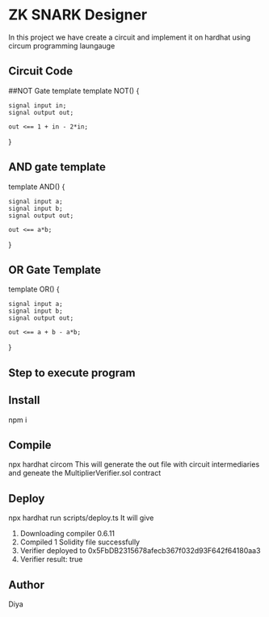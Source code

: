 
# ZK SNARK Designer
In this project we have create a circuit and implement it on hardhat using circum programming laungauge

## Circuit Code 
##NOT Gate template 
template NOT() {
   
    signal input in;
    signal output out;

    out <== 1 + in - 2*in;
}
## AND gate template

template AND() {
   
    signal input a;
    signal input b;
    signal output out;

    out <== a*b;
}
## OR Gate Template

template OR() {
  
    signal input a;
    signal input b;
    signal output out;

    out <== a + b - a*b;
}

## Step to execute program
## Install

npm i
## Compile 
npx hardhat circom This will generate the out file with circuit intermediaries and geneate the MultiplierVerifier.sol contract
## Deploy
npx hardhat run scripts/deploy.ts
It will give
1. Downloading compiler 0.6.11
2. Compiled 1 Solidity file successfully
3. Verifier deployed to 0x5FbDB2315678afecb367f032d93F642f64180aa3
4. Verifier result: true

## Author
Diya 
